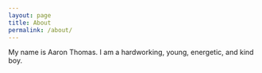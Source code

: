 ```yaml
---
layout: page
title: About
permalink: /about/
---
```


My name is Aaron Thomas. I am a hardworking, young, energetic, and kind boy.